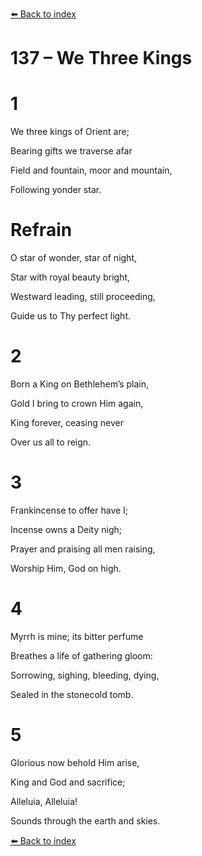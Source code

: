[⬅️ Back to index](../README.md)

# 137 – We Three Kings





# 1

We three kings of Orient are;

Bearing gifts we traverse afar

Field and fountain, moor and mountain,

Following yonder star.



# Refrain

O star of wonder, star of night,

Star with royal beauty bright,

Westward leading, still proceeding,

Guide us to Thy perfect light.



# 2

Born a King on Bethlehem’s plain,

Gold I bring to crown Him again,

King forever, ceasing never

Over us all to reign.



# 3

Frankincense to offer have I;

Incense owns a Deity nigh;

Prayer and praising all men raising,

Worship Him, God on high.



# 4

Myrrh is mine; its bitter perfume

Breathes a life of gathering gloom:

Sorrowing, sighing, bleeding, dying,

Sealed in the stonecold tomb.



# 5

Glorious now behold Him arise,

King and God and sacrifice;

Alleluia, Alleluia!

Sounds through the earth and skies.

[⬅️ Back to index](../README.md)
